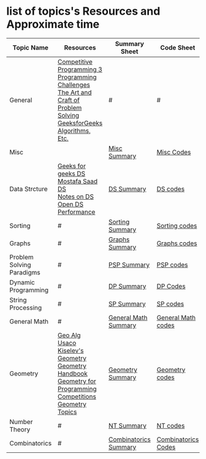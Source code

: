 # list of topics's Resources and Approximate time 

Topic Name   | Resources| Summary Sheet| Code Sheet|Problem Sheet| Solution Sheet| Hints Sheet
-------------| ------------ | ------------- |------------- |-------------  |-------------  |-------------  
General  | [Competitive Programming 3](https://cpbook.net/#CP3details)<br>[Programming Challenges](https://www.amazon.com/Programming-Challenges-Contest-Training-Computer/dp/0387001638) <br>[The Art and Craft of Problem Solving](https://www.amazon.com/Art-Craft-Problem-Solving/dp/0471789011The) <br> [GeeksforGeeks](https://www.geeksforgeeks.org/geometric-algorithms/)<br> [Algorithms, Etc.](http://jeffe.cs.illinois.edu/teaching/algorithms/)  |  # |# |#|#| [General Hints](https://github.com/basmaashouur/Competitive-Programming/blob/master/Topics%20Hints/GeneralHints.md)
Misc  |   | [Misc Summary](https://github.com/basmaashouur/Competitive-Programming/blob/master/Knowledge-Phase/Detailed-list/Misc.md)  | [Misc Codes](https://github.com/basmaashouur/Competitive-Programming/blob/master/Knowledge-Phase/Topics-library/Misc-lib.md)|[Misc Problems](https://github.com/basmaashouur/Competitive-Programming/blob/master/Knowledge-Phase/Problems-library/Misc-problems.md)|[Misc Solutions](https://github.com/basmaashouur/Competitive-Programming/tree/master/Solutions-library/misc-solutions)| [Misc Hints](https://github.com/basmaashouur/Competitive-Programming/blob/master/Topics%20Hints/MiscHints.md)
Data Strcture  | [Geeks for geeks DS](https://www.geeksforgeeks.org/data-structures/)<br> [Mostafa Saad DS](https://github.com/mostafa-saad/ArabicCompetitiveProgramming/tree/master/11%20Data%20Structures)<br> [Notes on DS](http://www.cs.yale.edu/homes/aspnes/classes/223/notes.html)<br>[Open DS](http://www.engrcs.com/courses/cse222/cse222text.pdf) <br> [Performance](http://john-ahlgren.blogspot.com.eg/2013/10/stl-container-performance.html)| [DS Summary](https://github.com/basmaashouur/Competitive-Programming/blob/master/Knowledge-Phase/Detailed-list/Data-structure.md) |[DS codes](https://github.com/basmaashouur/Competitive-Programming/blob/master/Knowledge-Phase/Topics-library/Data-structure-lib.md) |[DS Problems](https://github.com/basmaashouur/Competitive-Programming/blob/master/Knowledge-Phase/Problems-library/Data-structure-problems.md)|[DS Solutions](https://github.com/basmaashouur/Competitive-Programming/tree/master/Solutions-library/data-strcture-solutions%20)|[DS Hints](https://github.com/basmaashouur/Competitive-Programming/blob/master/Topics%20Hints/DSHints.md)
Sorting| #| [Sorting Summary](https://github.com/basmaashouur/Competitive-Programming/blob/master/Knowledge-Phase/Detailed-list/Sorting.md)| [Sorting codes](https://github.com/basmaashouur/Competitive-Programming/blob/master/Knowledge-Phase/Topics-library/Sorting-lib.md)|[Sorting Problems](https://github.com/basmaashouur/Competitive-Programming/blob/master/Knowledge-Phase/Problems-library/Sorting-problems.md)|[Sorting Solutions](https://github.com/basmaashouur/Competitive-Programming/tree/master/Solutions-library/sorting-solutions)|[Sorting Hints](https://github.com/basmaashouur/Competitive-Programming/blob/master/Topics%20Hints/SortingHints.md)
Graphs| #| [Graphs Summary](https://github.com/basmaashouur/Competitive-Programming/blob/master/Knowledge-Phase/Detailed-list/Graphs.md)| [Graphs codes](https://github.com/basmaashouur/Competitive-Programming/blob/master/Knowledge-Phase/Topics-library/Graphs-lib%20.md)|[Graphs Problems](https://github.com/basmaashouur/Competitive-Programming/blob/master/Knowledge-Phase/Problems-library/Graphs-problems.md)|[Graphs Solutions](https://github.com/basmaashouur/Competitive-Programming/tree/master/Solutions-library/graphs-solutions)|[Graphs Hints](https://github.com/basmaashouur/Competitive-Programming/blob/master/Topics%20Hints/GraphsHints.md)
Problem Solving Paradigms| #| [PSP Summary](https://github.com/basmaashouur/Competitive-Programming/blob/master/Knowledge-Phase/Detailed-list/Problem-solving-paradigms.md)| [PSP codes](https://github.com/basmaashouur/Competitive-Programming/blob/master/Knowledge-Phase/Topics-library/Problem-solving-paradigms-lib.md)|[PSP Problems](https://github.com/basmaashouur/Competitive-Programming/blob/master/Knowledge-Phase/Problems-library/Problem-solving-paradigms-problems.md)|[PSP Solutions](https://github.com/basmaashouur/Competitive-Programming/tree/master/Solutions-library/problem-solving-paradigms-solutions)|[PSP Hints](https://github.com/basmaashouur/Competitive-Programming/blob/master/Topics%20Hints/PSPHints.md)
Dynamic Programming |#| [DP Summary](https://github.com/basmaashouur/Competitive-Programming/blob/master/Knowledge-Phase/Detailed-list/Dynamic-programming.md)|[DP Codes](https://github.com/basmaashouur/Competitive-Programming/blob/master/Knowledge-Phase/Topics-library/Dynamic-programming-lib.md)|[DP Problems](https://github.com/basmaashouur/Competitive-Programming/blob/master/Knowledge-Phase/Problems-library/Dynamic-programming-problems.md)|[DP Solutions](https://github.com/basmaashouur/Competitive-Programming/tree/master/Solutions-library/dynamic-programming-solutions)|[DP Hints](https://github.com/basmaashouur/Competitive-Programming/blob/master/Topics%20Hints/DPHints.md)
String Processing| #| [SP Summary](https://github.com/basmaashouur/Competitive-Programming/blob/master/Knowledge-Phase/Detailed-list/String-processing.md)| [SP codes](https://github.com/basmaashouur/Competitive-Programming/blob/master/Knowledge-Phase/Topics-library/String-processing-lib.md)|[SP Problems](https://github.com/basmaashouur/Competitive-Programming/blob/master/Knowledge-Phase/Problems-library/String-processing-problems.md)|[SP Solutions](https://github.com/basmaashouur/Competitive-Programming/tree/master/Solutions-library/string-processing-solutions)|[SP Hints](https://github.com/basmaashouur/Competitive-Programming/blob/master/Topics%20Hints/SPHints.md)
General Math| #| [General Math Summary](https://github.com/basmaashouur/Competitive-Programming/blob/master/Knowledge-Phase/Detailed-list/Mathematics/General-math.md)| [General Math codes](https://github.com/basmaashouur/Competitive-Programming/blob/master/Knowledge-Phase/Topics-library/Mathematics/General-math-lib.md)|[General Math Problems](https://github.com/basmaashouur/Competitive-Programming/blob/master/Knowledge-Phase/Problems-library/Mathematics/General-math-problems.md)|[General Math Solutions](https://github.com/basmaashouur/Competitive-Programming/tree/master/Solutions-library/mathematics-solutions/General-math-solutions)|[General Math Hints](https://github.com/basmaashouur/Competitive-Programming/blob/master/Topics%20Hints/GeneralMathHints.md)
Geometry| [Geo Alg](http://geomalgorithms.com/index.html)<br> [Usaco](http://www.dcc.fc.up.pt/~pribeiro/estagio2008/usaco/3_4_Computational_Geometry.htm)<br> [Kiselev's Geometry](https://drive.google.com/file/d/1z0SWwTj-1p-TkhxLfE45MCoDq0O8DS1p/view?usp=sharing)<br>[Geometry Handbook](https://vlecomte.github.io/cp-geo.pdf)<br>[Geometry for Programming Competitions](https://www.cs.cmu.edu/~eugene/research/talks/compete-geom.pdf) <br>[Geometry Topics](https://en.wikipedia.org/wiki/List_of_geometry_topics)| [Geometry Summary](https://github.com/basmaashouur/Competitive-Programming/blob/master/Knowledge-Phase/Detailed-list/Mathematics/Geometry.md)| [Geometry codes](https://github.com/basmaashouur/Competitive-Programming/blob/master/Knowledge-Phase/Topics-library/Mathematics/Geometry-lib.md)|[Geometry Problems](https://github.com/basmaashouur/Competitive-Programming/blob/master/Knowledge-Phase/Problems-library/Mathematics/Geometry-problems.md)|[Geometry Solutions](https://github.com/basmaashouur/Competitive-Programming/tree/master/Solutions-library/mathematics-solutions/geometry-solutions)|[Geometry Hints](https://github.com/basmaashouur/Competitive-Programming/blob/master/Topics%20Hints/GeometryHints.md)
Number Theory| #| [NT Summary](https://github.com/basmaashouur/Competitive-Programming/blob/master/Knowledge-Phase/Detailed-list/Mathematics/Number-theory.md)| [NT codes](https://github.com/basmaashouur/Competitive-Programming/blob/master/Knowledge-Phase/Topics-library/Mathematics/Number-theory-lib.md)|[NT Problems](https://github.com/basmaashouur/Competitive-Programming/blob/master/Knowledge-Phase/Problems-library/Mathematics/Number-theory-problems.md)|[NT Solutions](https://github.com/basmaashouur/Competitive-Programming/tree/master/Solutions-library/mathematics-solutions/number-theory-solutions)|[NT Hints](https://github.com/basmaashouur/Competitive-Programming/blob/master/Topics%20Hints/NTHints.md)
Combinatorics|#|[Combinatorics Summary](https://github.com/basmaashouur/Competitive-Programming/blob/master/Knowledge-Phase/Detailed-list/Mathematics/Combinatorics.md)|[Combinatorics Codes](https://github.com/basmaashouur/Competitive-Programming/blob/master/Knowledge-Phase/Topics-library/Mathematics/Combinatorics-lib.md)|[Combinatorics Problems](https://github.com/basmaashouur/Competitive-Programming/blob/master/Knowledge-Phase/Problems-library/Mathematics/Combinatorics-problems.md)|[Combinatorics Solutions](https://github.com/basmaashouur/Competithttps://github.com/basmaashouur/Competitive-Programming/blob/master/Knowledge-Phase/Detailed-list/Dynamic-programming.mdive-Programming/tree/master/Solutions-library/mathematics-solutions/combinatorics-solutions)|[Combinatorics Hints](https://github.com/basmaashouur/Competitive-Programming/blob/master/Topics%20Hints/CombinatoricsHints.md)|




